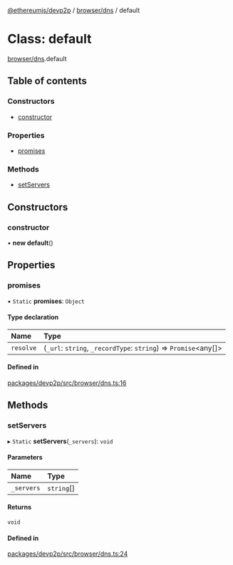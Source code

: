 [@ethereumjs/devp2p](../README.md) / [browser/dns](../modules/browser_dns.md) / default

# Class: default

[browser/dns](../modules/browser_dns.md).default

## Table of contents

### Constructors

- [constructor](browser_dns.default.md#constructor)

### Properties

- [promises](browser_dns.default.md#promises)

### Methods

- [setServers](browser_dns.default.md#setservers)

## Constructors

### constructor

• **new default**()

## Properties

### promises

▪ `Static` **promises**: `Object`

#### Type declaration

| Name      | Type                                                             |
| :-------- | :--------------------------------------------------------------- |
| `resolve` | (`_url`: `string`, `_recordType`: `string`) => `Promise`<any[]\> |

#### Defined in

[packages/devp2p/src/browser/dns.ts:16](https://github.com/ethereumjs/ethereumjs-monorepo/blob/master/packages/devp2p/src/browser/dns.ts#L16)

## Methods

### setServers

▸ `Static` **setServers**(`_servers`): `void`

#### Parameters

| Name       | Type       |
| :--------- | :--------- |
| `_servers` | `string`[] |

#### Returns

`void`

#### Defined in

[packages/devp2p/src/browser/dns.ts:24](https://github.com/ethereumjs/ethereumjs-monorepo/blob/master/packages/devp2p/src/browser/dns.ts#L24)
